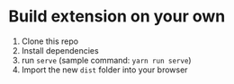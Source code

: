 # Build extension on your own

1. Clone this repo
2. Install dependencies
3. run `serve` (sample command: `yarn run serve`)
4. Import the new `dist` folder into your browser
